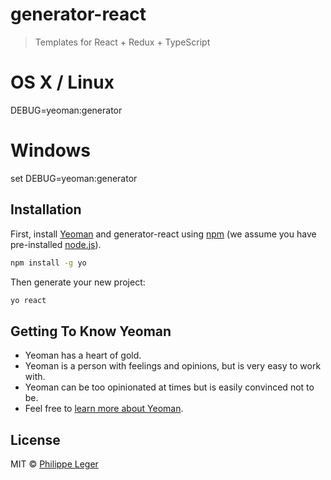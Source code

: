 # generator-react

> Templates for React + Redux + TypeScript

# OS X / Linux

DEBUG=yeoman:generator

# Windows

set DEBUG=yeoman:generator

## Installation

First, install [Yeoman](http://yeoman.io) and generator-react using [npm](https://www.npmjs.com/) (we assume you have pre-installed [node.js](https://nodejs.org/)).

```bash
npm install -g yo
```

Then generate your new project:

```bash
yo react
```

## Getting To Know Yeoman

- Yeoman has a heart of gold.
- Yeoman is a person with feelings and opinions, but is very easy to work with.
- Yeoman can be too opinionated at times but is easily convinced not to be.
- Feel free to [learn more about Yeoman](http://yeoman.io/).

## License

MIT © [Philippe Leger]()
